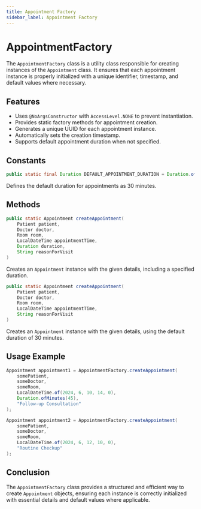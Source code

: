 ```yaml
---
title: Appointment Factory
sidebar_label: Appointment Factory
---
```


# AppointmentFactory

The `AppointmentFactory` class is a utility class responsible for creating instances of the `Appointment` class. It ensures that each appointment instance is properly initialized with a unique identifier, timestamp, and default values where necessary.

## Features

- Uses `@NoArgsConstructor` with `AccessLevel.NONE` to prevent instantiation.
- Provides static factory methods for appointment creation.
- Generates a unique UUID for each appointment instance.
- Automatically sets the creation timestamp.
- Supports default appointment duration when not specified.

## Constants

```java
public static final Duration DEFAULT_APPOINTMENT_DURATION = Duration.ofMinutes(30);
```
Defines the default duration for appointments as 30 minutes.

## Methods

```java
public static Appointment createAppointment(
    Patient patient,
    Doctor doctor,
    Room room,
    LocalDateTime appointmentTime,
    Duration duration,
    String reasonForVisit
)
```
Creates an `Appointment` instance with the given details, including a specified duration.

```java
public static Appointment createAppointment(
    Patient patient,
    Doctor doctor,
    Room room,
    LocalDateTime appointmentTime,
    String reasonForVisit
)
```
Creates an `Appointment` instance with the given details, using the default duration of 30 minutes.

## Usage Example

```java
Appointment appointment1 = AppointmentFactory.createAppointment(
    somePatient,
    someDoctor,
    someRoom,
    LocalDateTime.of(2024, 6, 10, 14, 0),
    Duration.ofMinutes(45),
    "Follow-up Consultation"
);

Appointment appointment2 = AppointmentFactory.createAppointment(
    somePatient,
    someDoctor,
    someRoom,
    LocalDateTime.of(2024, 6, 12, 10, 0),
    "Routine Checkup"
);
```

## Conclusion

The `AppointmentFactory` class provides a structured and efficient way to create `Appointment` objects, ensuring each instance is correctly initialized with essential details and default values where applicable.
